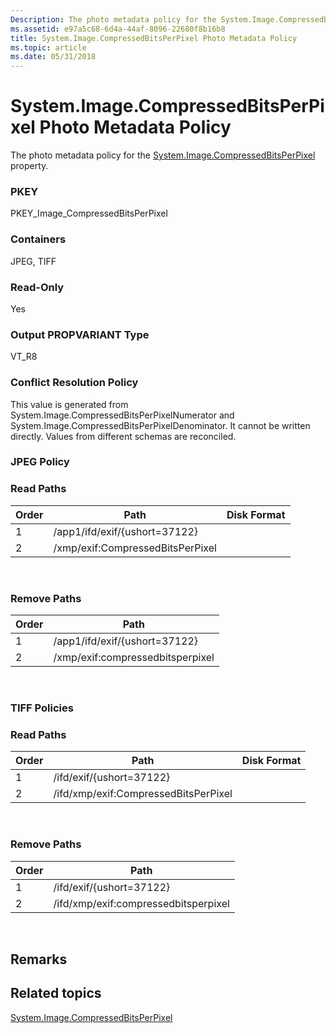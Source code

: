 ```yaml
---
Description: The photo metadata policy for the System.Image.CompressedBitsPerPixel property.
ms.assetid: e97a5c68-6d4a-44af-8096-22680f8b16b8
title: System.Image.CompressedBitsPerPixel Photo Metadata Policy
ms.topic: article
ms.date: 05/31/2018
---
```


# System.Image.CompressedBitsPerPixel Photo Metadata Policy

The photo metadata policy for the [System.Image.CompressedBitsPerPixel](../properties/props-system-image-compressedbitsperpixel.md) property.

### PKEY

PKEY\_Image\_CompressedBitsPerPixel

### Containers

JPEG, TIFF

### Read-Only

Yes

### Output PROPVARIANT Type

VT\_R8

### Conflict Resolution Policy

This value is generated from System.Image.CompressedBitsPerPixelNumerator and System.Image.CompressedBitsPerPixelDenominator. It cannot be written directly. Values from different schemas are reconciled.

### JPEG Policy

### Read Paths



| Order | Path                             | Disk Format |
|-------|----------------------------------|-------------|
| 1     | /app1/ifd/exif/{ushort=37122}    |             |
| 2     | /xmp/exif:CompressedBitsPerPixel |             |



 

### Remove Paths



| Order | Path                             |
|-------|----------------------------------|
| 1     | /app1/ifd/exif/{ushort=37122}    |
| 2     | /xmp/exif:compressedbitsperpixel |



 

### TIFF Policies

### Read Paths



| Order | Path                                 | Disk Format |
|-------|--------------------------------------|-------------|
| 1     | /ifd/exif/{ushort=37122}             |             |
| 2     | /ifd/xmp/exif:CompressedBitsPerPixel |             |



 

### Remove Paths



| Order | Path                                 |
|-------|--------------------------------------|
| 1     | /ifd/exif/{ushort=37122}             |
| 2     | /ifd/xmp/exif:compressedbitsperpixel |



 

## Remarks

## Related topics

<dl> <dt>

[System.Image.CompressedBitsPerPixel](../properties/props-system-image-compressedbitsperpixel.md)
</dt> </dl>

 

 
